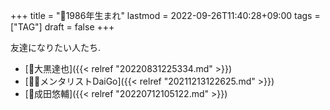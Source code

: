 +++
title = "🔖1986年生まれ"
lastmod = 2022-09-26T11:40:28+09:00
tags = ["TAG"]
draft = false
+++

友達になりたい人たち.

-   [👨大黒達也]({{< relref "20220831225334.md" >}})
-   [🤵🏽メンタリストDaiGo]({{< relref "20211213122625.md" >}})
-   [👨成田悠輔]({{< relref "20220712105122.md" >}})
